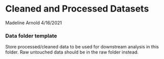 Cleaned and Processed Datasets
================
Madeline Arnold
4/16/2021

### Data folder template

Store processed/cleaned data to be used for downstream analysis in this
folder. Raw untouched data should be in the raw folder instead.
